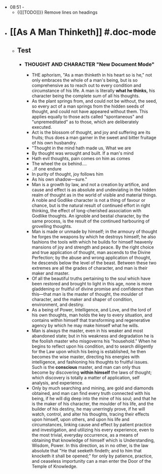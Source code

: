 - 08:51 - 
    - {{[[TODO]]}} Remove lines on headings
- # [[As A Man Thinketh]] #.doc-mode
    - ## Test
        - ### THOUGHT AND CHARACTER "New Document Mode" 
            - THE aphorism, "As a man thinketh in his heart so is he," not only embraces the whole of a man's being, but is so comprehensive as to reach out to every condition and circumstance of his life. A man is literally __what he thinks,__ his character being the complete sum of all his thoughts.
            - As the plant springs from, and could not be without, the seed, so every act of a man springs from the hidden seeds of thought, and could not have appeared without them. This applies equally to those acts called "spontaneous" and "unpremeditated" as to those, which are deliberately executed.
            - Act is the blossom of thought, and joy and suffering are its fruits; thus does a man garner in the sweet and bitter fruitage of his own husbandry.
            - "Thought in the mind hath made us, What we are
            - By thought was wrought and built. If a man's mind
            - Hath evil thoughts, pain comes on him as comes
            - The wheel the ox behind....
            - ..If one endure
            - In purity of thought, joy follows him
            - As his own shadow—sure."
            - Man is a growth by law, and not a creation by artifice, and cause and effect is as absolute and undeviating in the hidden realm of thought as in the world of visible and material things. A noble and Godlike character is not a thing of favour or chance, but is the natural result of continued effort in right thinking, the effect of long-cherished association with Godlike thoughts. An ignoble and bestial character, by the same process, is the result of the continued harbouring of grovelling thoughts.
            - Man is made or unmade by himself; in the armoury of thought he forges the weapons by which he destroys himself; he also fashions the tools with which he builds for himself heavenly mansions of joy and strength and peace. By the right choice and true application of thought, man ascends to the Divine Perfection; by the abuse and wrong application of thought, he descends below the level of the beast. Between these two extremes are all the grades of character, and man is their maker and master.
            - Of all the beautiful truths pertaining to the soul which have been restored and brought to light in this age, none is more gladdening or fruitful of divine promise and confidence than this—that man is the master of thought, the moulder of character, and the maker and shaper of condition, environment, and destiny.
            - As a being of Power, Intelligence, and Love, and the lord of his own thoughts, man holds the key to every situation, and contains within himself that transforming and regenerative agency by which he may make himself what he wills.
            - Man is always the master, even in his weaker and most abandoned state; but in his weakness and degradation he is the foolish master who misgoverns his "household." When he begins to reflect upon his condition, and to search diligently for the Law upon which his being is established, he then becomes the wise master, directing his energies with intelligence, and fashioning his thoughts to fruitful issues. Such is the __conscious__ master, and man can only thus become by discovering __within himself__ the laws of thought; which discovery is totally a matter of application, self analysis, and experience.
            - Only by much searching and mining, are gold and diamonds obtained, and man can find every truth connected with his being, if he will dig deep into the mine of his soul; and that he is the maker of his character, the moulder of his life, and the builder of his destiny, he may unerringly prove, if he will watch, control, and alter his thoughts, tracing their effects upon himself, upon others, and upon his life and circumstances, linking cause and effect by patient practice and investigation, and utilizing his every experience, even to the most trivial, everyday occurrence, as a means of obtaining that knowledge of himself which is Understanding, Wisdom, Power. In this direction, as in no other, is the law absolute that "He that seeketh findeth; and to him that knocketh it shall be opened;" for only by patience, practice, and ceaseless importunity can a man enter the Door of the Temple of Knowledge.
